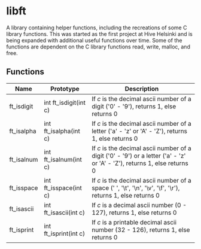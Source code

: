 # libft

A library containing helper functions, including the recreations of some C library functions. This was started as the first project at Hive Helsinki and is being expanded with additional useful functions over time. Some of the functions are dependent on the C library functions read, write, malloc, and free.

## Functions

| Name | Prototype | Description |
| ---- | --- | --- |
| ft_isdigit | int	ft_isdigit(int c) | If _c_ is the decimal ascii number of a digit ('0' - '9'), returns 1, else returns 0 |
| ft_isalpha | int	ft_isalpha(int c) | If _c_ is the decimal ascii number of a letter ('a' - 'z' or 'A' - 'Z'), returns 1, else returns 0 |
| ft_isalnum | int	ft_isalnum(int c) | If _c_ is the decimal ascii number of a digit ('0' - '9') or a letter ('a' - 'z' or 'A' - 'Z'), returns 1, else returns 0 |
| ft_isspace | int	ft_isspace(int c) | If _c_ is the decimal ascii number of a space (' ', '\t', '\n', '\v', '\f', '\r'), returns 1, else returns 0 |
| ft_isascii | int	ft_isascii(int c) | If _c_ is a decimal ascii number (0 - 127), returns 1, else returns 0 |
| ft_isprint | int	ft_isprint(int c) | If _c_ is a printable decimal ascii number (32 - 126), returns 1, else returns 0 |
